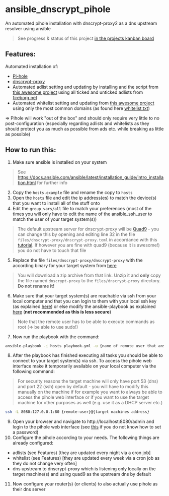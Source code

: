 # ansible_dnscrypt_pihole
An automated pihole installation with dnscrypt-proxy2 as a dns upstream resolver using ansible

> See progress & status of this project [in the projects kanban board](https://github.com/art-r/ansible_dnscrypt_pihole/projects/1)

## Features:
Automated installation of:
- [Pi-hole](https://github.com/pi-hole/pi-hole)
- [dnscrypt-proxy](https://github.com/DNSCrypt/dnscrypt-proxy)
- Automated adlist setting and updating by installing and the script from [this awesome project](https://github.com/jacklul/pihole-updatelists) using all ticked and unticked adlists from [fireborg.net](https://firebog.net/)
- Automated whitelist setting and updating from [this awesome project](https://github.com/anudeepND/whitelist) using only the most common domains (as found here [whitelist.txt](https://raw.githubusercontent.com/anudeepND/whitelist/master/domains/whitelist.txt))

=> Pihole will work "out of the box" and should only require very little to no post-configuration (especially regarding adlists and whitelists as they should protect you as much as possible from ads etc. while breaking as little as possible)

## How to run this:
1. Make sure ansible is installed on your system
> See https://docs.ansible.com/ansible/latest/installation_guide/intro_installation.html for further info
2. Copy the `hosts.example` file and rename the copy to `hosts`
3. Open the `hosts` file and edit the ip address(es) to match the device(s) that you want to install all of the stuff onto
4. Edit the `group_vars/all` file to match your preferences (most of the times you will only have to edit the name of the ansible_ssh_user to match the user of your target system(s))
> The default upstream server for dnscrypt-proxy will be [Quad9](https://www.quad9.net/) - you can change this by opening and editing line 32 in the file `files/dnscrypt-proxy/dnscrypt-proxy.toml` in accordance with this [tutorial](https://github.com/DNSCrypt/dnscrypt-proxy/wiki/Configuration-Sources). If however you are fine with quad9 (because it is awesome!) you do not have to touch that file
5. Replace the file `files/dnscrypt-proxy/dnscrypt-proxy` with the according binary for your target system from [here](https://github.com/DNSCrypt/dnscrypt-proxy/releases/latest)
> You will download a zip archive from that link. Unzip it and **only** copy the file named `dnscrypt-proxy` to the `files/dnscrypt-proxy` directory. **Do not rename it!**
6. Make sure that your target system(s) are reachable via ssh from your local computer and that you can login to them with your local ssh key (as explained [here](https://serverpilot.io/docs/how-to-use-ssh-public-key-authentication/)) or else modify the ansible-playbook as explained [here](https://docs.ansible.com/ansible/latest/user_guide/connection_details.html#) (**not recommended as this is less secure**)
> Note that the remote user has to be able to execute commands as root (=> be able to use sudo!)
7. Now run the playbook with the command:
```bash
ansible-playbook -i hosts playbook.yml -u {name of remote user that ansible should use}
```
8. After the playbook has finished executing all tasks you should be able to connect to your target system(s) via ssh. To access the pihole web interface make it temporarily available on your local computer via the following command:
> For security reasons the target machine will only have port 53 (dns) and port 22 (ssh) open by default - you will have to modify this manually on the machine if for example you want to always be able to access the pihole web interface or if you want to use the target machine for other purposes as well (e.g. use it as a DHCP server etc.)
```bash
ssh -L 8080:127.0.0.1:80 {remote-user}@{target machines address}
```
9. Open your browser and navigate to http://localhost:8080/admin and login to the pihole web interface (see [this](https://discourse.pi-hole.net/t/how-do-i-set-or-reset-the-web-interface-password/1328) if you do not know how to set a password)
10. Configure the pihole according to your needs. The following things are already configured:
- adlists (see Features) [they are updated every night via a cron job]
- whitelist (see Features) [they are updated every week via a cron job as they do not change very often]
- dns upstream to dnscrypt-proxy which is listening only locally on the target machine(s) and using quad9 as the upstream dns by default
11. Now configure your router(s) (or clients) to also actually use pihole as their dns server
